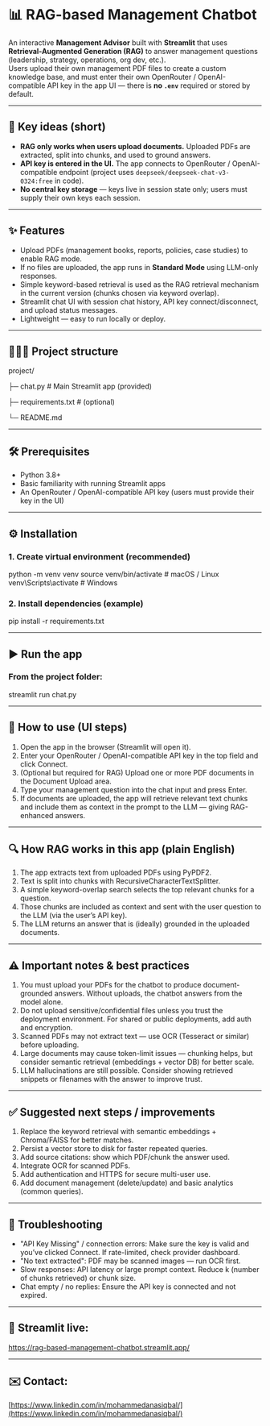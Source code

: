 # 📊 RAG-based Management Chatbot

An interactive **Management Advisor** built with **Streamlit** that uses **Retrieval-Augmented Generation (RAG)** to answer management questions (leadership, strategy, operations, org dev, etc.).  
Users upload their own management PDF files to create a custom knowledge base, and must enter their own OpenRouter / OpenAI-compatible API key in the app UI — there is **no `.env`** required or stored by default.

---

## 🔎 Key ideas (short)
- **RAG only works when users upload documents.** Uploaded PDFs are extracted, split into chunks, and used to ground answers.
- **API key is entered in the UI.** The app connects to OpenRouter / OpenAI-compatible endpoint (project uses `deepseek/deepseek-chat-v3-0324:free` in code).
- **No central key storage** — keys live in session state only; users must supply their own keys each session.

---

## ✨ Features
- Upload PDFs (management books, reports, policies, case studies) to enable RAG mode.
- If no files are uploaded, the app runs in **Standard Mode** using LLM-only responses.
- Simple keyword-based retrieval is used as the RAG retrieval mechanism in the current version (chunks chosen via keyword overlap).
- Streamlit chat UI with session chat history, API key connect/disconnect, and upload status messages.
- Lightweight — easy to run locally or deploy.

---

## 👨🏻‍💻 Project structure

project/

├─ chat.py                         # Main Streamlit app (provided)

├─ requirements.txt                # (optional)

└─ README.md

---

## 🛠 Prerequisites
- Python 3.8+
- Basic familiarity with running Streamlit apps
- An OpenRouter / OpenAI-compatible API key (users must provide their key in the UI)

---

## ⚙️ Installation
### 1. Create virtual environment (recommended)
python -m venv venv
source venv/bin/activate   # macOS / Linux
venv\Scripts\activate      # Windows
### 2. Install dependencies (example)
pip install -r requirements.txt

---

## ▶️ Run the app
### From the project folder:
streamlit run chat.py

---

## 🧭 How to use (UI steps)
1. Open the app in the browser (Streamlit will open it).
2. Enter your OpenRouter / OpenAI-compatible API key in the top field and click Connect.
3. (Optional but required for RAG) Upload one or more PDF documents in the Document Upload area.
4. Type your management question into the chat input and press Enter.
5. If documents are uploaded, the app will retrieve relevant text chunks and include them as context in the prompt to the LLM — giving RAG-enhanced answers.

---

## 🔍 How RAG works in this app (plain English)
1. The app extracts text from uploaded PDFs using PyPDF2.
2. Text is split into chunks with RecursiveCharacterTextSplitter.
3. A simple keyword-overlap search selects the top relevant chunks for a question.
4. Those chunks are included as context and sent with the user question to the LLM (via the user’s API key).
5. The LLM returns an answer that is (ideally) grounded in the uploaded documents.

---

## ⚠️ Important notes & best practices
1. You must upload your PDFs for the chatbot to produce document-grounded answers. Without uploads, the chatbot answers from the model alone.
2. Do not upload sensitive/confidential files unless you trust the deployment environment. For shared or public deployments, add auth and encryption.
3. Scanned PDFs may not extract text — use OCR (Tesseract or similar) before uploading.
4. Large documents may cause token-limit issues — chunking helps, but consider semantic retrieval (embeddings + vector DB) for better scale.
5. LLM hallucinations are still possible. Consider showing retrieved snippets or filenames with the answer to improve trust.

---

## ✅ Suggested next steps / improvements
1. Replace the keyword retrieval with semantic embeddings + Chroma/FAISS for better matches.
2. Persist a vector store to disk for faster repeated queries.
3. Add source citations: show which PDF/chunk the answer used.
4. Integrate OCR for scanned PDFs.
5. Add authentication and HTTPS for secure multi-user use.
6. Add document management (delete/update) and basic analytics (common queries).

---

## 🐞 Troubleshooting
- "API Key Missing" / connection errors: Make sure the key is valid and you’ve clicked Connect. If rate-limited, check provider dashboard.
- "No text extracted": PDF may be scanned images — run OCR first.
- Slow responses: API latency or large prompt context. Reduce k (number of chunks retrieved) or chunk size.
- Chat empty / no replies: Ensure the API key is connected and not expired.

---

## 🤖 Streamlit live:
https://rag-based-management-chatbot.streamlit.app/

---

## ✉️ Contact:
[https://www.linkedin.com/in/mohammedanasiqbal/](https://www.linkedin.com/in/mohammedanasiqbal/)
